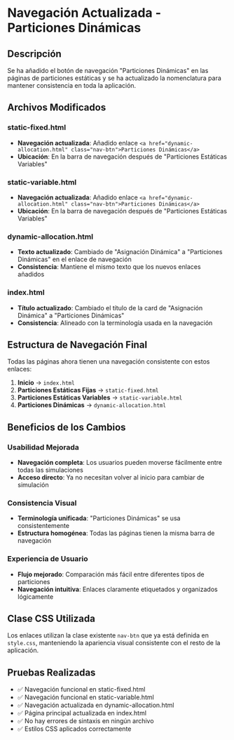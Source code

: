 # Navegación Actualizada - Particiones Dinámicas

## Descripción
Se ha añadido el botón de navegación "Particiones Dinámicas" en las páginas de particiones estáticas y se ha actualizado la nomenclatura para mantener consistencia en toda la aplicación.

## Archivos Modificados

### static-fixed.html
- **Navegación actualizada**: Añadido enlace `<a href="dynamic-allocation.html" class="nav-btn">Particiones Dinámicas</a>`
- **Ubicación**: En la barra de navegación después de "Particiones Estáticas Variables"

### static-variable.html  
- **Navegación actualizada**: Añadido enlace `<a href="dynamic-allocation.html" class="nav-btn">Particiones Dinámicas</a>`
- **Ubicación**: En la barra de navegación después de "Particiones Estáticas Variables"

### dynamic-allocation.html
- **Texto actualizado**: Cambiado de "Asignación Dinámica" a "Particiones Dinámicas" en el enlace de navegación
- **Consistencia**: Mantiene el mismo texto que los nuevos enlaces añadidos

### index.html
- **Título actualizado**: Cambiado el título de la card de "Asignación Dinámica" a "Particiones Dinámicas"
- **Consistencia**: Alineado con la terminología usada en la navegación

## Estructura de Navegación Final

Todas las páginas ahora tienen una navegación consistente con estos enlaces:
1. **Inicio** → `index.html`
2. **Particiones Estáticas Fijas** → `static-fixed.html`
3. **Particiones Estáticas Variables** → `static-variable.html`
4. **Particiones Dinámicas** → `dynamic-allocation.html`

## Beneficios de los Cambios

### Usabilidad Mejorada
- **Navegación completa**: Los usuarios pueden moverse fácilmente entre todas las simulaciones
- **Acceso directo**: Ya no necesitan volver al inicio para cambiar de simulación

### Consistencia Visual
- **Terminología unificada**: "Particiones Dinámicas" se usa consistentemente
- **Estructura homogénea**: Todas las páginas tienen la misma barra de navegación

### Experiencia de Usuario
- **Flujo mejorado**: Comparación más fácil entre diferentes tipos de particiones
- **Navegación intuitiva**: Enlaces claramente etiquetados y organizados lógicamente

## Clase CSS Utilizada
Los enlaces utilizan la clase existente `nav-btn` que ya está definida en `style.css`, manteniendo la apariencia visual consistente con el resto de la aplicación.

## Pruebas Realizadas
- ✅ Navegación funcional en static-fixed.html
- ✅ Navegación funcional en static-variable.html  
- ✅ Navegación actualizada en dynamic-allocation.html
- ✅ Página principal actualizada en index.html
- ✅ No hay errores de sintaxis en ningún archivo
- ✅ Estilos CSS aplicados correctamente